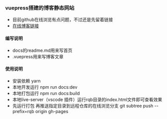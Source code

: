 ### vuepress搭建的博客静态网站
- 目前github在线浏览有点问题，不过还是先留着链接
- [在线博客链接](https://chenzhenjin.github.io/rqb/)
#### 编写说明
- docs的readme.md用来写首页  
- .vuepress用来写博客文章
#### 使用说明
- 安装依赖 yarn 
- 本地开发运行 npm run docs:dev
- 本地打包运行 npm run docs:build
- 本地live-server（vscode 插件）运行rqb目录的index.html文件即可查看效果
- 先运行打包 再推送指定目录到远程仓库的在线浏览分支 git subtree push --prefix=rqb origin gh-pages
